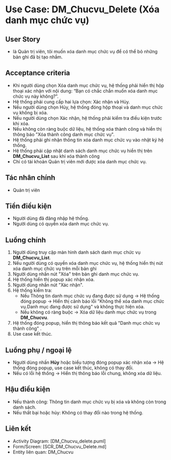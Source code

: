 # Use Case: DM_Chucvu_Delete (Xóa danh mục chức vụ)

## User Story
- là Quản trị viên, tôi muốn xóa danh mục chức vụ để có thể bỏ những bản ghi đã bị tạo nhầm.

## Acceptance criteria
- Khi người dùng chọn Xóa danh mục chức vụ, hệ thống phải hiển thị hộp thoại xác nhận với nội dung: “Bạn có chắc chắn muốn xóa danh mục chức vụ này không?”.
- Hệ thống phải cung cấp hai lựa chọn: Xác nhận và Hủy.
- Nếu người dùng chọn Hủy, hệ thống đóng hộp thoại và danh mục chức vụ không bị xóa.
- Nếu người dùng chọn Xác nhận, hệ thống phải kiểm tra điều kiện trước khi xóa.
- Nếu không còn ràng buộc dữ liệu, hệ thống xóa thành công và hiển thị thông báo "Xóa thành công danh mục chức vụ".
- Hệ thống phải ghi nhận thông tin xóa danh mục chức vụ vào nhật ký hệ thống. 
- Hệ thống phải cập nhật danh sách danh mục chức vụ hiển thị trên **DM_Chucvu_List** sau khi xóa thành công
- Chỉ có tài khoản Quản trị viên mới được xóa danh mục chức vụ.

## Tác nhân chính
- Quản trị viên

## Tiền điều kiện
- Người dùng đã đăng nhập hệ thống.
- Người dùng có quyền xóa danh mục chức vụ.

## Luồng chính
1. Người dùng truy cập màn hình danh sách danh mục chức vụ **DM_Chucvu_List**.  
2. Nếu người dùng có quyền xóa danh mục chức vụ, hệ thống hiển thị nút xóa danh mục chức vụ trên mỗi bản ghi
3. Người dùng nhấn nút "Xóa" trên bản ghi danh mục chức vụ.  
3. Hệ thống hiển thị popup xác nhận xóa.  
4. Người dùng nhấn nút "Xác nhận".  
5. Hệ thống kiểm tra:  
   - Nếu Thông tin danh mục chức vụ đang được sử dụng → Hệ thống đóng popup → Hiển thị cảnh báo lỗi "Không thể xóa danh mục chức vụ.Danh mục đang được sử dụng" và không thực hiện xóa.  
   - Nếu không có ràng buộc → Xóa dữ liệu danh mục chức vụ trong **DM_Chucvu**.  
6. Hệ thống đóng popup, hiển thị thông báo kết quả "Danh mục chức vụ thành công" .  
7. Use case kết thúc. 

## Luồng phụ / ngoại lệ
- Người dùng nhấn **Hủy** hoặc biểu tượng đóng popup xác nhận xóa → Hệ thống đóng popup, use case kết thúc, không có thay đổi.  
- Nếu có lỗi hệ thống → Hiển thị thông báo lỗi chung, không xóa dữ liệu.  

## Hậu điều kiện
- Nếu thành công: Thông tin danh mục chức vụ bị xóa và không còn trong danh sách.  
- Nếu thất bại hoặc hủy: Không có thay đổi nào trong hệ thống.

## Liên kết
- Activity Diagram: [DM_Chucvu_delete.puml]
- Form/Screen: [SCR_DM_Chucvu_Delete.md]
- Entity liên quan: DM_Chucvu
